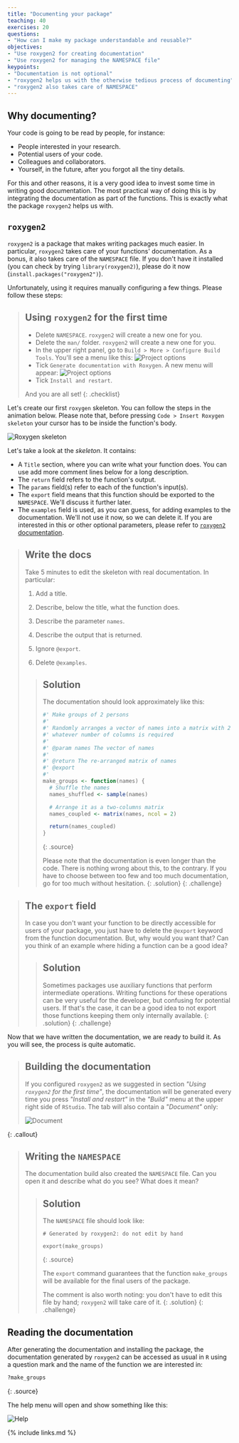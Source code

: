 ```yaml
---
title: "Documenting your package"
teaching: 40
exercises: 20
questions:
- "How can I make my package understandable and reusable?"
objectives:
- "Use roxygen2 for creating documentation"
- "Use roxygen2 for managing the NAMESPACE file"
keypoints:
- "Documentation is not optional"
- "roxygen2 helps us with the otherwise tedious process of documenting"
- "roxygen2 also takes care of NAMESPACE"
---
```


## Why documenting?

Your code is going to be read by people, for instance:

- People interested in your research.
- Potential users of your code.
- Colleagues and collaborators.
- Yourself, in the future, after you forgot all the tiny details.

For this and other reasons, it is a very good idea to invest some time in writing good documentation.
The most practical way of doing this is by integrating the documentation as part of the functions.
This is exactly what the package `roxygen2` helps us with.

## `roxygen2`

`roxygen2` is a package that makes writing packages much easier.
In particular, `roxygen2` takes care of your functions' documentation.
As a bonus, it also takes care of the `NAMESPACE` file.
If you don't have it installed (you can check by trying `library(roxygen2)`), please do it now (`install.packages("roxygen2")`).

Unfortunately, using it requires manually configuring a few things.
Please follow these steps:

> ## Using `roxygen2` for the first time
> - Delete `NAMESPACE`. `roxygen2` will create a new one for you.
> - Delete the `man/` folder. `roxygen2` will create a new one for you.
> - In the upper right panel, go to `Build > More > Configure Build Tools`. You'll see a menu like this:
> ![Project options](../fig/project-options.png)
> - Tick `Generate documentation with Roxygen`.
> A new menu will appear:
> ![Project options](../fig/roxygen-options.png)
> - Tick `Install and restart`.
>
> And you are all set!
{: .checklist}

Let's create our first `roxygen` skeleton.
You can follow the steps in the animation below.
Please note that, before pressing `Code > Insert Roxygen skeleton` your cursor has to be inside the function's body.

![Roxygen skeleton](../fig/roxygen-skeleton.gif)

Let's take a look at the _skeleton_. It contains:

- A `Title` section, where you can write what your function does. You can use add more comment lines below for a long description.
- The `return` field refers to the function's output.
- The `params` field(s) refer to each of the function's input(s).
- The `export` field means that this function should be exported to the `NAMESPACE`. We'll discuss it further later.
- The `examples` field is used, as you can guess, for adding examples to the documentation. We'll not use it now, so we can delete it. If you are interested in this or other optional parameters, please refer to [`roxygen2` documentation](https://cran.r-project.org/web/packages/roxygen2/vignettes/roxygen2.html).

> ## Write the docs
> Take 5 minutes to edit the skeleton with real documentation.
> In particular:
> 
> 1. Add a title.
>
> 2. Describe, below the title, what the function does.
>
> 3. Describe the parameter `names`.
>
> 4. Describe the output that is returned.
>
> 5. Ignore `@export`.
>
> 6. Delete `@examples`.
>
> > ## Solution
> > The documentation should look approximately like this:
> > 
> > ~~~r
> > #' Make groups of 2 persons
> > #'
> > #' Randomly arranges a vector of names into a matrix with 2 columns and
> > #' whatever number of columns is required
> > #'
> > #' @param names The vector of names
> > #'
> > #' @return The re-arranged matrix of names
> > #' @export
> > #'
> > make_groups <- function(names) {
> >   # Shuffle the names
> >   names_shuffled <- sample(names)
> > 
> >   # Arrange it as a two-columns matrix
> >   names_coupled <- matrix(names, ncol = 2)
> > 
> >   return(names_coupled)
> > }
> > ~~~
> > {: .source}
> >
> > Please note that the documentation is even longer than the code.
> > There is nothing wrong about this, to the contrary.
> > If you have to choose between too few and too much documentation, go for too much without hesitation.
> {: .solution}
{: .challenge}

> ## The `export` field
> In case you don't want your function to be directly accessible for users of your package, you just have to delete the `@export` keyword from the function documentation.
> But, why would you want that?
> Can you think of an example where hiding a function can be a good idea?
> > ## Solution
> > Sometimes packages use auxiliary functions that perform intermediate operations.
> > Writing functions for these operations can be very useful for the developer, but confusing for potential users.
> > If that's the case, it can be a good idea to not export those functions keeping them only internally available.
> {: .solution}
{: .challenge}

Now that we have written the documentation, we are ready to build it.
As you will see, the process is quite automatic.
> ## Building the documentation
> If you configured `roxygen2` as we suggested in section _"Using `roxygen2` for the first time"_, the documentation will be generated every time you press _"Install and restart"_ in the _"Build"_ menu at the upper right side of `RStudio`. The tab will also contain a _"Document"_ only:
>
> ![Document](../fig/document.gif)
>
{: .callout}

> ## Writing the `NAMESPACE`
> The documentation build also created the `NAMESPACE` file.
> Can you open it and describe what do you see?
> What does it mean?
> > ## Solution
> > The `NAMESPACE` file should look like:
> >
> > ~~~
> > # Generated by roxygen2: do not edit by hand
> > 
> > export(make_groups)
> > ~~~
> > {: .source}
> > 
> > The `export` command guarantees that the function `make_groups` will be available for the final users of the package.
> > 
> > The comment is also worth noting: you don't have to edit this file by hand; `roxygen2` will take care of it.
> {: .solution}
{: .challenge}
## Reading the documentation

After generating the documentation and installing the package, the documentation generated by `roxygen2` can be accessed as usual in `R` using a question mark and the name of the function we are interested in:

~~~r
?make_groups
~~~
{: .source}

The help menu will open and show something like this:

![Help](../fig/help.png)


{% include links.md %}
